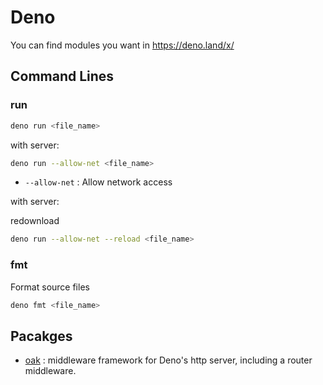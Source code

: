 # Deno

You can find modules you want in https://deno.land/x/

## Command Lines

### run

```bash
deno run <file_name>
```

with server:

```bash
deno run --allow-net <file_name>
```

- `--allow-net` : Allow network access

with server:

redownload

```bash
deno run --allow-net --reload <file_name>
```


### fmt

Format source files

```bash
deno fmt <file_name>
```


## Pacakges

- [oak](https://deno.land/x/oak) : middleware framework for Deno's http server, including a router middleware.
